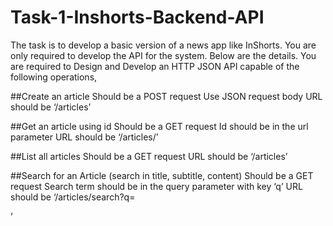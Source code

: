 # Task-1-Inshorts-Backend-API

The task is to develop a basic version of a news app like InShorts. You are only required to develop the API for the system. 
Below are the details.
You are required to Design and Develop an HTTP JSON API capable of the following operations,

##Create an article
Should be a POST request
Use JSON request body
URL should be ‘/articles’

##Get an article using id
Should be a GET request
Id should be in the url parameter
URL should be ‘/articles/<id here>’

##List all articles
Should be a GET request
URL should be ‘/articles’

##Search for an Article (search in title, subtitle, content)
Should be a GET request
Search term should be in the query parameter with key ‘q’
URL should be ‘/articles/search?q=<search term here>’
